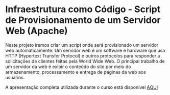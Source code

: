 # Infraestrutura como Código - Script de Provisionamento de um Servidor Web (Apache)
	
Neste projeto iremos criar um script onde será provisionado um servidor web automaticamente. Um servidor web é um software e hardware que usa HTTP (Hypertext Transfer Protocol) e outros protocolos para responder a solicitações de clientes feitas pela World Wide Web. O principal trabalho de um servidor da web é exibir o conteúdo do site por meio do armazenamento, processamento e entrega de páginas da web aos usuários.

A apresentação completa utilizada durante o curso está disponível [AQUI](https://docs.google.com/presentation/d/1TdVrpZuMEVij9h3yAWbAHUR5HSRWwGfKhb1mbtCB0Y0/edit?usp=sharing)
